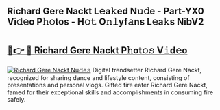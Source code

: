 ## Richard Gere Nackt L𝚎a𝚔ed N𝚞𝚍e - Part-YX0 Vi𝚍𝚎o P𝚑𝚘tos - H𝚘𝚝 O𝚗𝚕yf𝚊ns L𝚎a𝚔s NibV2

# <h2><a href="http://kf3ccw.oniu.top/?m=Richard+Gere+Nackt">🔗👉 🔴 Richard Gere Nackt P𝚑ot𝚘𝚜 V𝚒d𝚎o</a></h2>

[![Richard Gere Nackt Nu𝚍e𝚜](https://i.imgur.com/0qMVB7G.gif)](http://kf3ccw.oniu.top/?m=Richard+Gere+Nackt)
Digital trendsetter Richard Gere Nackt, recognized for sharing dance and lifestyle content, consisting of presentations and personal vlogs. Gifted fire eater Richard Gere Nackt, famed for their exceptional skills and accomplishments in consuming fire safely.  
